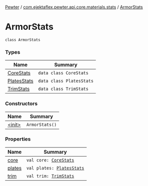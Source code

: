 [Pewter](../../index.md) / [com.ejektaflex.pewter.api.core.materials.stats](../index.md) / [ArmorStats](./index.md)

# ArmorStats

`class ArmorStats`

### Types

| Name | Summary |
|---|---|
| [CoreStats](-core-stats/index.md) | `data class CoreStats` |
| [PlatesStats](-plates-stats/index.md) | `data class PlatesStats` |
| [TrimStats](-trim-stats/index.md) | `data class TrimStats` |

### Constructors

| Name | Summary |
|---|---|
| [&lt;init&gt;](-init-.md) | `ArmorStats()` |

### Properties

| Name | Summary |
|---|---|
| [core](core.md) | `val core: `[`CoreStats`](-core-stats/index.md) |
| [plates](plates.md) | `val plates: `[`PlatesStats`](-plates-stats/index.md) |
| [trim](trim.md) | `val trim: `[`TrimStats`](-trim-stats/index.md) |
